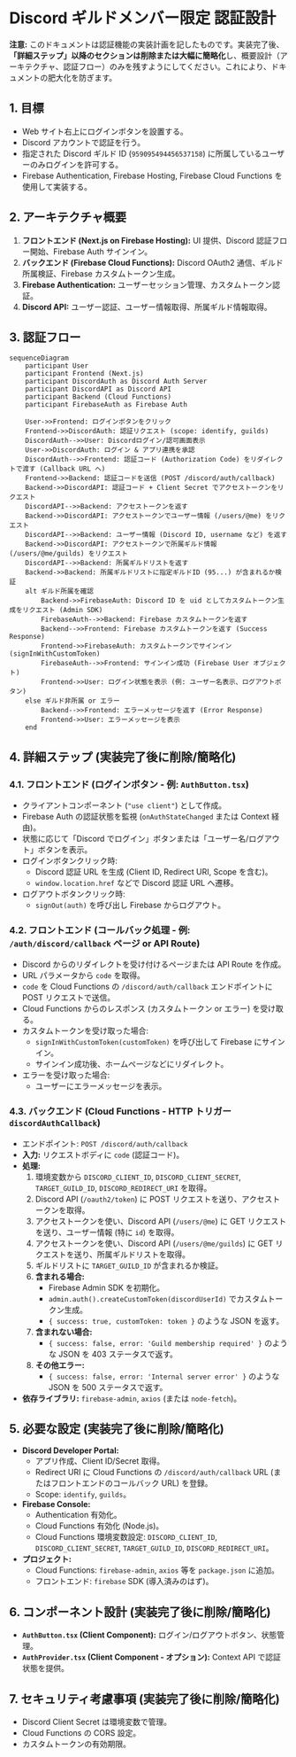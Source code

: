 # Discord ギルドメンバー限定 認証設計

**注意:** このドキュメントは認証機能の実装計画を記したものです。実装完了後、**「詳細ステップ」以降のセクションは削除または大幅に簡略化**し、概要設計（アーキテクチャ、認証フロー）のみを残すようにしてください。これにより、ドキュメントの肥大化を防ぎます。

## 1. 目標

- Web サイト右上にログインボタンを設置する。
- Discord アカウントで認証を行う。
- 指定された Discord ギルド ID (`959095494456537158`) に所属しているユーザーのみログインを許可する。
- Firebase Authentication, Firebase Hosting, Firebase Cloud Functions を使用して実装する。

## 2. アーキテクチャ概要

1.  **フロントエンド (Next.js on Firebase Hosting):** UI 提供、Discord 認証フロー開始、Firebase Auth サインイン。
2.  **バックエンド (Firebase Cloud Functions):** Discord OAuth2 通信、ギルド所属検証、Firebase カスタムトークン生成。
3.  **Firebase Authentication:** ユーザーセッション管理、カスタムトークン認証。
4.  **Discord API:** ユーザー認証、ユーザー情報取得、所属ギルド情報取得。

## 3. 認証フロー

```mermaid
sequenceDiagram
    participant User
    participant Frontend (Next.js)
    participant DiscordAuth as Discord Auth Server
    participant DiscordAPI as Discord API
    participant Backend (Cloud Functions)
    participant FirebaseAuth as Firebase Auth

    User->>Frontend: ログインボタンをクリック
    Frontend->>DiscordAuth: 認証リクエスト (scope: identify, guilds)
    DiscordAuth-->>User: Discordログイン/認可画面表示
    User->>DiscordAuth: ログイン & アプリ連携を承認
    DiscordAuth-->>Frontend: 認証コード (Authorization Code) をリダイレクトで渡す (Callback URL へ)
    Frontend->>Backend: 認証コードを送信 (POST /discord/auth/callback)
    Backend->>DiscordAPI: 認証コード + Client Secret でアクセストークンをリクエスト
    DiscordAPI-->>Backend: アクセストークンを返す
    Backend->>DiscordAPI: アクセストークンでユーザー情報 (/users/@me) をリクエスト
    DiscordAPI-->>Backend: ユーザー情報 (Discord ID, username など) を返す
    Backend->>DiscordAPI: アクセストークンで所属ギルド情報 (/users/@me/guilds) をリクエスト
    DiscordAPI-->>Backend: 所属ギルドリストを返す
    Backend->>Backend: 所属ギルドリストに指定ギルドID (95...) が含まれるか検証
    alt ギルド所属を確認
        Backend->>FirebaseAuth: Discord ID を uid としてカスタムトークン生成をリクエスト (Admin SDK)
        FirebaseAuth-->>Backend: Firebase カスタムトークンを返す
        Backend-->>Frontend: Firebase カスタムトークンを返す (Success Response)
        Frontend->>FirebaseAuth: カスタムトークンでサインイン (signInWithCustomToken)
        FirebaseAuth-->>Frontend: サインイン成功 (Firebase User オブジェクト)
        Frontend->>User: ログイン状態を表示 (例: ユーザー名表示、ログアウトボタン)
    else ギルド非所属 or エラー
        Backend-->>Frontend: エラーメッセージを返す (Error Response)
        Frontend->>User: エラーメッセージを表示
    end
```

## 4. 詳細ステップ (実装完了後に削除/簡略化)

### 4.1. フロントエンド (ログインボタン - 例: `AuthButton.tsx`)

- クライアントコンポーネント (`"use client"`) として作成。
- Firebase Auth の認証状態を監視 (`onAuthStateChanged` または Context 経由)。
- 状態に応じて「Discord でログイン」ボタンまたは「ユーザー名/ログアウト」ボタンを表示。
- ログインボタンクリック時:
    - Discord 認証 URL を生成 (Client ID, Redirect URI, Scope を含む)。
    - `window.location.href` などで Discord 認証 URL へ遷移。
- ログアウトボタンクリック時:
    - `signOut(auth)` を呼び出し Firebase からログアウト。

### 4.2. フロントエンド (コールバック処理 - 例: `/auth/discord/callback` ページ or API Route)

- Discord からのリダイレクトを受け付けるページまたは API Route を作成。
- URL パラメータから `code` を取得。
- `code` を Cloud Functions の `/discord/auth/callback` エンドポイントに POST リクエストで送信。
- Cloud Functions からのレスポンス (カスタムトークン or エラー) を受け取る。
- カスタムトークンを受け取った場合:
    - `signInWithCustomToken(customToken)` を呼び出して Firebase にサインイン。
    - サインイン成功後、ホームページなどにリダイレクト。
- エラーを受け取った場合:
    - ユーザーにエラーメッセージを表示。

### 4.3. バックエンド (Cloud Functions - HTTP トリガー `discordAuthCallback`)

- エンドポイント: `POST /discord/auth/callback`
- **入力:** リクエストボディに `code` (認証コード)。
- **処理:**
    1. 環境変数から `DISCORD_CLIENT_ID`, `DISCORD_CLIENT_SECRET`, `TARGET_GUILD_ID`, `DISCORD_REDIRECT_URI` を取得。
    2. Discord API (`/oauth2/token`) に POST リクエストを送り、アクセストークンを取得。
    3. アクセストークンを使い、Discord API (`/users/@me`) に GET リクエストを送り、ユーザー情報 (特に `id`) を取得。
    4. アクセストークンを使い、Discord API (`/users/@me/guilds`) に GET リクエストを送り、所属ギルドリストを取得。
    5. ギルドリストに `TARGET_GUILD_ID` が含まれるか検証。
    6. **含まれる場合:**
        - Firebase Admin SDK を初期化。
        - `admin.auth().createCustomToken(discordUserId)` でカスタムトークン生成。
        - `{ success: true, customToken: token }` のような JSON を返す。
    7. **含まれない場合:**
        - `{ success: false, error: 'Guild membership required' }` のような JSON を 403 ステータスで返す。
    8. **その他エラー:**
        - `{ success: false, error: 'Internal server error' }` のような JSON を 500 ステータスで返す。
- **依存ライブラリ:** `firebase-admin`, `axios` (または `node-fetch`)。

## 5. 必要な設定 (実装完了後に削除/簡略化)

- **Discord Developer Portal:**
    - アプリ作成、Client ID/Secret 取得。
    - Redirect URI に Cloud Functions の `/discord/auth/callback` URL (またはフロントエンドのコールバック URL) を登録。
    - Scope: `identify`, `guilds`。
- **Firebase Console:**
    - Authentication 有効化。
    - Cloud Functions 有効化 (Node.js)。
    - Cloud Functions 環境変数設定: `DISCORD_CLIENT_ID`, `DISCORD_CLIENT_SECRET`, `TARGET_GUILD_ID`, `DISCORD_REDIRECT_URI`。
- **プロジェクト:**
    - Cloud Functions: `firebase-admin`, `axios` 等を `package.json` に追加。
    - フロントエンド: `firebase` SDK (導入済みのはず)。

## 6. コンポーネント設計 (実装完了後に削除/簡略化)

- **`AuthButton.tsx` (Client Component):** ログイン/ログアウトボタン、状態管理。
- **`AuthProvider.tsx` (Client Component - オプション):** Context API で認証状態を提供。

## 7. セキュリティ考慮事項 (実装完了後に削除/簡略化)

- Discord Client Secret は環境変数で管理。
- Cloud Functions の CORS 設定。
- カスタムトークンの有効期限。